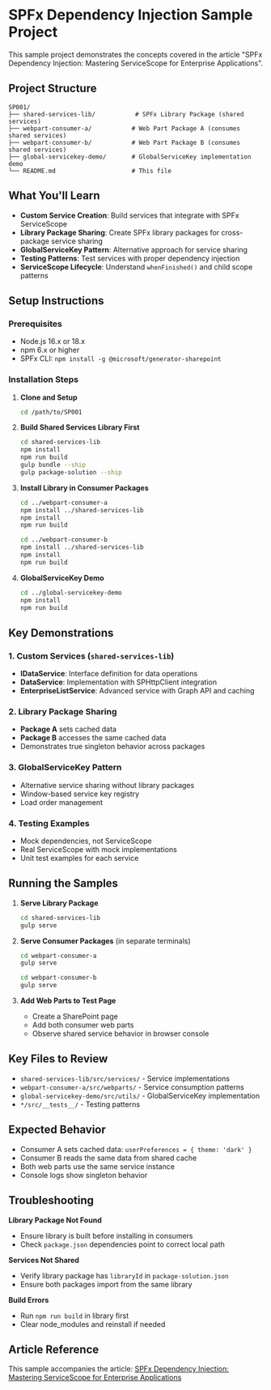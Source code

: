 # SPFx Dependency Injection Sample Project

This sample project demonstrates the concepts covered in the article "SPFx Dependency Injection: Mastering ServiceScope for Enterprise Applications".

## Project Structure

```
SP001/
├── shared-services-lib/           # SPFx Library Package (shared services)
├── webpart-consumer-a/           # Web Part Package A (consumes shared services)
├── webpart-consumer-b/           # Web Part Package B (consumes shared services)
├── global-servicekey-demo/       # GlobalServiceKey implementation demo
└── README.md                     # This file
```

## What You'll Learn

- **Custom Service Creation**: Build services that integrate with SPFx ServiceScope
- **Library Package Sharing**: Create SPFx library packages for cross-package service sharing
- **GlobalServiceKey Pattern**: Alternative approach for service sharing
- **Testing Patterns**: Test services with proper dependency injection
- **ServiceScope Lifecycle**: Understand `whenFinished()` and child scope patterns

## Setup Instructions

### Prerequisites

- Node.js 16.x or 18.x
- npm 6.x or higher
- SPFx CLI: `npm install -g @microsoft/generator-sharepoint`

### Installation Steps

1. **Clone and Setup**
   ```bash
   cd /path/to/SP001
   ```

2. **Build Shared Services Library First**
   ```bash
   cd shared-services-lib
   npm install
   npm run build
   gulp bundle --ship
   gulp package-solution --ship
   ```

3. **Install Library in Consumer Packages**
   ```bash
   cd ../webpart-consumer-a
   npm install ../shared-services-lib
   npm install
   npm run build
   
   cd ../webpart-consumer-b
   npm install ../shared-services-lib
   npm install
   npm run build
   ```

4. **GlobalServiceKey Demo**
   ```bash
   cd ../global-servicekey-demo
   npm install
   npm run build
   ```

## Key Demonstrations

### 1. Custom Services (`shared-services-lib`)
- **IDataService**: Interface definition for data operations
- **DataService**: Implementation with SPHttpClient integration
- **EnterpriseListService**: Advanced service with Graph API and caching

### 2. Library Package Sharing
- **Package A** sets cached data
- **Package B** accesses the same cached data
- Demonstrates true singleton behavior across packages

### 3. GlobalServiceKey Pattern
- Alternative service sharing without library packages
- Window-based service key registry
- Load order management

### 4. Testing Examples
- Mock dependencies, not ServiceScope
- Real ServiceScope with mock implementations
- Unit test examples for each service

## Running the Samples

1. **Serve Library Package**
   ```bash
   cd shared-services-lib
   gulp serve
   ```

2. **Serve Consumer Packages** (in separate terminals)
   ```bash
   cd webpart-consumer-a
   gulp serve
   
   cd webpart-consumer-b
   gulp serve
   ```

3. **Add Web Parts to Test Page**
   - Create a SharePoint page
   - Add both consumer web parts
   - Observe shared service behavior in browser console

## Key Files to Review

- `shared-services-lib/src/services/` - Service implementations
- `webpart-consumer-a/src/webparts/` - Service consumption patterns
- `global-servicekey-demo/src/utils/` - GlobalServiceKey implementation
- `*/src/__tests__/` - Testing patterns

## Expected Behavior

- Consumer A sets cached data: `userPreferences = { theme: 'dark' }`
- Consumer B reads the same data from shared cache
- Both web parts use the same service instance
- Console logs show singleton behavior

## Troubleshooting

**Library Package Not Found**
- Ensure library is built before installing in consumers
- Check `package.json` dependencies point to correct local path

**Services Not Shared**
- Verify library package has `libraryId` in `package-solution.json`
- Ensure both packages import from the same library

**Build Errors**
- Run `npm run build` in library first
- Clear node_modules and reinstall if needed

## Article Reference

This sample accompanies the article: [SPFx Dependency Injection: Mastering ServiceScope for Enterprise Applications](../../../drafts/SP001-spfx-dependency-injection-servicescope.md)